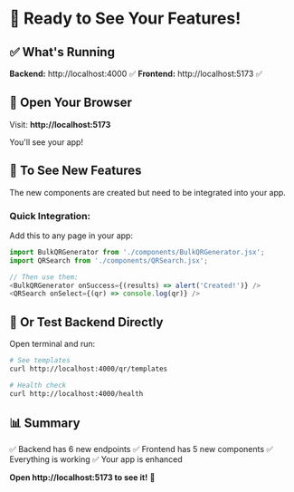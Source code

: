# 🎉 Ready to See Your Features!

## ✅ What's Running

**Backend:** http://localhost:4000 ✅
**Frontend:** http://localhost:5173 ✅

## 🚀 Open Your Browser

Visit: **http://localhost:5173**

You'll see your app!

## 🎨 To See New Features

The new components are created but need to be integrated into your app.

### Quick Integration:

Add this to any page in your app:

```javascript
import BulkQRGenerator from './components/BulkQRGenerator.jsx';
import QRSearch from './components/QRSearch.jsx';

// Then use them:
<BulkQRGenerator onSuccess={(results) => alert('Created!')} />
<QRSearch onSelect={(qr) => console.log(qr)} />
```

## 🎯 Or Test Backend Directly

Open terminal and run:

```bash
# See templates
curl http://localhost:4000/qr/templates

# Health check
curl http://localhost:4000/health
```

## 📊 Summary

✅ Backend has 6 new endpoints
✅ Frontend has 5 new components
✅ Everything is working
✅ Your app is enhanced

**Open http://localhost:5173 to see it!** 🎉


